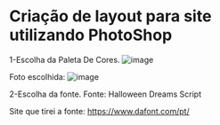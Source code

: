 # Criação de layout para site utilizando PhotoShop
1-Escolha da Paleta De Cores.
![image](https://user-images.githubusercontent.com/82257925/139141972-3f3deeff-be1f-4892-99a3-192499391d4d.png)

Foto escolhida:
![image](https://user-images.githubusercontent.com/82257925/139141495-3a13225b-3d1e-4c12-ac28-599e30d152eb.png)

2-Escolha da fonte.
Fonte: Halloween Dreams Script

Site que tirei a fonte:
https://www.dafont.com/pt/
